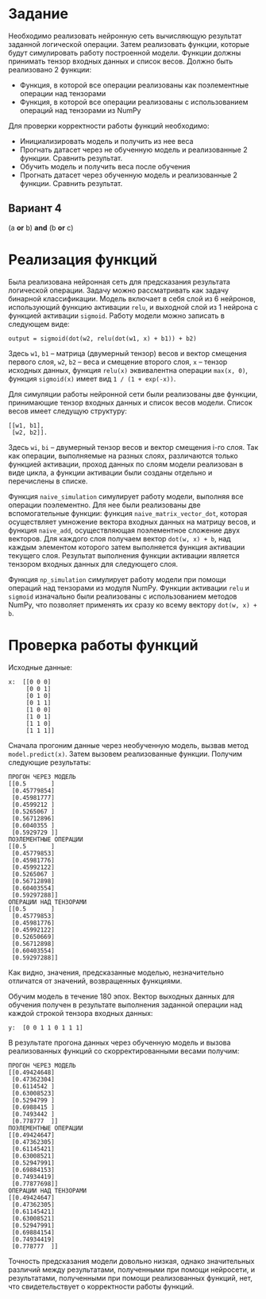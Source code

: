 # Задание

Необходимо реализовать нейронную сеть вычисляющую результат заданной логической операции. Затем реализовать функции, которые будут симулировать работу построенной модели. Функции должны принимать тензор входных данных и список весов. Должно быть реализовано 2 функции:
+ Функция, в которой все операции реализованы как поэлементные операции над тензорами
+ Функция, в которой все операции реализованы с использованием операций над тензорами из NumPy


Для проверки корректности работы функций необходимо:
+ Инициализировать модель и получить из нее веса
+ Прогнать датасет через не обученную модель и реализованные 2 функции. Сравнить результат.
+ Обучить модель и получить веса после обучения
+ Прогнать датасет через обученную модель и реализованные 2 функции. Сравнить результат.


## Вариант 4
(a **or** b) **and** (b **or** c)

# Реализация функций

Была реализована нейронная сеть для предсказания результата логической операции. Задачу можно рассматривать как задачу бинарной классификации. 
Модель включает в себя слой из 6 нейронов, использующий функцию активации `relu`, и выходной слой из 1 нейрона с функцией активации `sigmoid`. 
Работу модели можно записать в следующем виде:

    output = sigmoid(dot(w2, relu(dot(w1, x) + b1)) + b2)

Здесь `w1`, `b1` – матрица (двумерный тензор) весов и вектор смещения первого слоя, `w2`, `b2` – веса и смещение второго слоя, `x` – тензор исходных данных, функция `relu(x)` эквивалентна операции `max(x, 0)`, функция `sigmoid(x)` имеет вид `1 / (1 + exp(-x))`. 

Для симуляции работы нейронной сети были реализованы две функции, принимающие тензор входных данных и список весов модели. Список весов имеет следущую структуру: 

    [[w1, b1],
     [w2, b2]].
Здесь `wi`, `bi` – двумерный тензор весов и вектор смещения i-го слоя. Так как операции, выполняемые на разных слоях, различаются только функцией активации, проход данных по слоям модели реализован в виде цикла, а функции активации были созданы отдельно и перечислены в списке. 

Функция `naive_simulation` симулирует работу модели, выполняя все операции поэлементно. Для нее были реализованы две вспомогательные функции: функция `naive_matrix_vector_dot`, которая осуществляет умножение вектора входных данных на матрицу весов, и функция `naive_add`, осуществляющая поэлементное сложение двух векторов. Для каждого слоя получаем вектор `dot(w, x) + b`, над каждым элементом которого затем выполняется функция активации текущего слоя. Результат выполнения функции активации является тензором входных данных для следующего слоя. 

Функция `np_simulation` симулирует работу модели при помощи операций над тензорами из модуля NumPy. Функции активации `relu` и `sigmoid` изначально были реализованы с использованием методов NumPy, что позволяет применять их сразу ко всему вектору `dot(w, x) + b`.

# Проверка работы функций

Исходные данные:

    x:  [[0 0 0]
         [0 0 1]
         [0 1 0]
         [0 1 1]
         [1 0 0]
         [1 0 1]
         [1 1 0]
         [1 1 1]]
Сначала прогоним данные через необученную модель, вызвав метод `model.predict(x)`. Затем вызовем реализованные функции. Получим следующие результаты: 

    ПРОГОН ЧЕРЕЗ МОДЕЛЬ
    [[0.5       ]
     [0.45779854]
     [0.45981777]
     [0.4599212 ]
     [0.5265067 ]
     [0.56712896]
     [0.6040355 ]
     [0.5929729 ]]
    ПОЭЛЕМЕНТНЫЕ ОПЕРАЦИИ
    [[0.5       ]
     [0.45779853]
     [0.45981776]
     [0.45992122]
     [0.5265067 ]
     [0.56712898]
     [0.60403554]
     [0.59297288]]
    ОПЕРАЦИИ НАД ТЕНЗОРАМИ
    [[0.5       ]
     [0.45779853]
     [0.45981776]
     [0.45992122]
     [0.52650669]
     [0.56712898]
     [0.60403554]
     [0.59297288]]
Как видно, значения, предсказанные моделью, незначительно отличатся от значений, возвращенных функциями.

Обучим модель в течение 180 эпох. Вектор выходных данных для обучения получен в результате выполнения заданной операции над каждой строкой тензора входных данных: 

    y:  [0 0 1 1 0 1 1 1]
В результате прогона данных через обученную модель и вызова реализованных функций со скорректированными весами получим:

    ПРОГОН ЧЕРЕЗ МОДЕЛЬ
    [[0.49424648]
     [0.47362304]
     [0.6114542 ]
     [0.63008523]
     [0.5294799 ]
     [0.6988415 ]
     [0.7493442 ]
     [0.778777  ]]
    ПОЭЛЕМЕНТНЫЕ ОПЕРАЦИИ
    [[0.49424647]
     [0.47362305]
     [0.61145421]
     [0.63008521]
     [0.52947991]
     [0.69884153]
     [0.74934419]
     [0.77877698]]
    ОПЕРАЦИИ НАД ТЕНЗОРАМИ
    [[0.49424647]
     [0.47362305]
     [0.61145421]
     [0.63008521]
     [0.52947991]
     [0.69884154]
     [0.74934419]
     [0.778777  ]]
Точность предсказания модели довольно низкая, однако значительных различий между результатами, полученными при помощи нейросети, и результатами, полученными при помощи реализованных функций, нет, что свидетельствует о корректности работы функций.